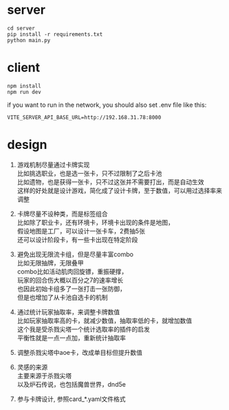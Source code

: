# server

```
cd server
pip install -r requirements.txt
python main.py
```

# client

```
npm install
npm run dev
```

if you want to run in the network, you should also set .env file like this:

```
VITE_SERVER_API_BASE_URL=http://192.168.31.78:8000
```



# design

1. 游戏机制尽量通过卡牌实现  
    比如挑选职业，也是选一张卡，只不过限制了之后卡池  
    比如遗物，也是获得一张卡，只不过这张并不需要打出，而是自动生效  
    这样的好处就是设计游戏，简化成了设计卡牌，至于数值，可以用过选择率来调整

2. 卡牌尽量不设种类，而是标签组合  
    比如除了职业卡，还有环境卡，环境卡出现的条件是地图，  
    假设地图是工厂，可以设计一张卡车，2费抽5张  
    还可以设计阶段卡，有一些卡出现在特定阶段

3. 避免出现无限流卡组，但是尽量丰富combo  
    比如无限抽牌，无限叠甲  
    combo比如活动肌肉回旋镖，重振硬撑，    
    玩家的回合伤大概以百分之7的速率增长  
    也因此初始卡组多了一张打击一张防御，  
    但是也增加了从卡池自选卡的机制
    
4. 通过统计玩家抽取率，来调整卡牌数值  
    比如玩家抽取率高的卡，就减少数值，抽取率低的卡，就增加数值  
    这个我是受杀戮尖塔一个统计选取率的插件的启发  
    平衡性就是一点一点加，重新统计抽取率  

5. 调整杀戮尖塔中aoe卡，改成单目标但提升数值

5. 灵感的来源  
    主要来源于杀戮尖塔  
    以及炉石传说，也包括魔兽世界，dnd5e  

6. 参与卡牌设计, 参照card_*.yaml文件格式
    
    

    